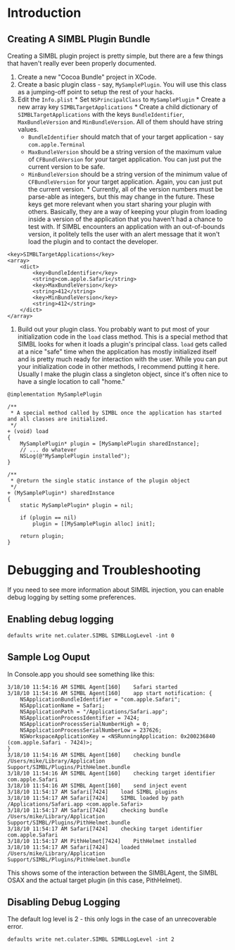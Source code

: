 # Introduction #


## Creating A SIMBL Plugin Bundle ##

Creating a SIMBL plugin project is pretty simple, but there are a few things that haven't really ever been properly documented.

  1. Create a new "Cocoa Bundle" project in XCode.
  1. Create a basic plugin class - say, `MySamplePlugin`. You will use this class as a jumping-off point to setup the rest of your hacks.
  1. Edit the `Info.plist`
    * Set `NSPrincipalClass` to `MySamplePlugin`
    * Create a new array key `SIMBLTargetApplications`
    * Create a child dictionary of `SIMBLTargetApplications` with the keys `BundleIdentifier`, `MaxBundleVersion` and `MinBundleVersion`.  All of them should have string values.
      * `BundleIdentifier` should match that of your target application - say `com.apple.Terminal`
      * `MaxBundleVersion` should be a string version of the maximum value of `CFBundleVersion` for your target application. You can just put the current version to be safe.
      * `MinBundleVersion` should be a string version of the minimum value of `CFBundleVersion` for your target application. Again, you can just put the current version.
    * Currently, all of the version numbers must be parse-able as integers, but this may change in the future.  These keys get more relevant when you start sharing your plugin with others. Basically, they are a way of keeping your plugin from loading inside a version of the application that you haven't had a chance to test with. If SIMBL encounters an application with an out-of-bounds version, it politely tells the user with an alert message that it won't load the plugin and to contact the developer.
```
<key>SIMBLTargetApplications</key>
<array>
	<dict>
		<key>BundleIdentifier</key>
		<string>com.apple.Safari</string>
		<key>MaxBundleVersion</key>
		<string>412</string>
		<key>MinBundleVersion</key>
		<string>412</string>
	</dict>
</array>
```
  1. Build out your plugin class.  You probably want to put most of your initialization code in the `load` class method. This is a special method that SIMBL looks for when it loads a plugin's principal class. `load` gets called at a nice "safe" time when the application has mostly initialized itself and is pretty much ready for interaction with the user. While you can put your initialization code in other methods, I recommend putting it here. Usually I make the plugin class a singleton object, since it's often nice to have a single location to call "home."
```
@implementation MySamplePlugin

/**
 * A special method called by SIMBL once the application has started and all classes are initialized.
 */
+ (void) load
{
	MySamplePlugin* plugin = [MySamplePlugin sharedInstance];
	// ... do whatever
	NSLog(@"MySamplePlugin installed");
}

/**
 * @return the single static instance of the plugin object
 */
+ (MySamplePlugin*) sharedInstance
{
	static MySamplePlugin* plugin = nil;

	if (plugin == nil)
		plugin = [[MySamplePlugin alloc] init];

	return plugin;
}
```


# Debugging and Troubleshooting #

If you need to see more information about SIMBL injection, you can enable debug logging by setting some preferences.

## Enabling debug logging ##
```
defaults write net.culater.SIMBL SIMBLLogLevel -int 0
```

## Sample Log Ouput ##
In Console.app you should see something like this:
```
3/18/10 11:54:16 AM	SIMBL Agent[160]	Safari started
3/18/10 11:54:16 AM	SIMBL Agent[160]	app start notification: {
    NSApplicationBundleIdentifier = "com.apple.Safari";
    NSApplicationName = Safari;
    NSApplicationPath = "/Applications/Safari.app";
    NSApplicationProcessIdentifier = 7424;
    NSApplicationProcessSerialNumberHigh = 0;
    NSApplicationProcessSerialNumberLow = 237626;
    NSWorkspaceApplicationKey = <NSRunningApplication: 0x200236840 (com.apple.Safari - 7424)>;
}
3/18/10 11:54:16 AM	SIMBL Agent[160]	checking bundle /Users/mike/Library/Application Support/SIMBL/Plugins/PithHelmet.bundle
3/18/10 11:54:16 AM	SIMBL Agent[160]	checking target identifier com.apple.Safari
3/18/10 11:54:16 AM	SIMBL Agent[160]	send inject event
3/18/10 11:54:17 AM	Safari[7424]	load SIMBL plugins
3/18/10 11:54:17 AM	Safari[7424]	SIMBL loaded by path /Applications/Safari.app <com.apple.Safari>
3/18/10 11:54:17 AM	Safari[7424]	checking bundle /Users/mike/Library/Application Support/SIMBL/Plugins/PithHelmet.bundle
3/18/10 11:54:17 AM	Safari[7424]	checking target identifier com.apple.Safari
3/18/10 11:54:17 AM	PithHelmet[7424]	PithHelmet installed
3/18/10 11:54:17 AM	Safari[7424]	loaded /Users/mike/Library/Application Support/SIMBL/Plugins/PithHelmet.bundle
```

This shows some of the interaction between the SIMBLAgent, the SIMBL OSAX and the actual target plugin (in this case, PithHelmet).

## Disabling Debug Logging ##

The default log level is 2 - this only logs in the case of an unrecoverable error.
```
defaults write net.culater.SIMBL SIMBLLogLevel -int 2
```